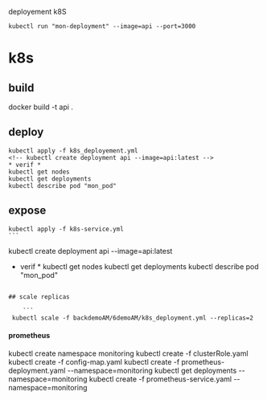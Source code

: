 deployement k8S
```shell
kubectl run "mon-deployment" --image=api --port=3000

```

# k8s
## build
docker build -t api .
## deploy
```
kubectl apply -f k8s_deployement.yml
<!-- kubectl create deployment api --image=api:latest -->
* verif *
kubectl get nodes
kubectl get deployments
kubectl describe pod "mon_pod"
```

## expose
    kubectl apply -f k8s-service.yml
    ```
kubectl create deployment api --image=api:latest
* verif *
kubectl get nodes
kubectl get deployments
kubectl describe pod "mon_pod"
```

## scale replicas
    
    ```
 kubectl scale -f backdemoAM/6demoAM/k8s_deployment.yml --replicas=2
 ```


#### prometheus
kubectl create namespace monitoring
kubectl create -f clusterRole.yaml
kubectl create -f config-map.yaml
kubectl create  -f prometheus-deployment.yaml  --namespace=monitoring
kubectl get deployments --namespace=monitoring
kubectl create -f prometheus-service.yaml --namespace=monitoring